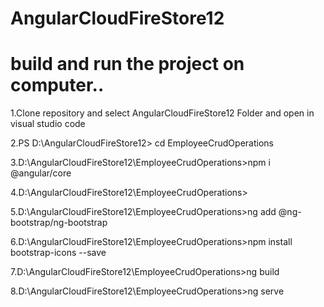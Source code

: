 # AngularCloudFireStore12

# build and run the project on  computer..

1.Clone repository and select AngularCloudFireStore12 Folder and open in visual studio code

2.PS D:\AngularCloudFireStore12> cd EmployeeCrudOperations  

3.D:\AngularCloudFireStore12\EmployeeCrudOperations>npm i @angular/core

4.D:\AngularCloudFireStore12\EmployeeCrudOperations>

5.D:\AngularCloudFireStore12\EmployeeCrudOperations>ng add @ng-bootstrap/ng-bootstrap

6.D:\AngularCloudFireStore12\EmployeeCrudOperations>npm install bootstrap-icons --save

7.D:\AngularCloudFireStore12\EmployeeCrudOperations>ng build

8.D:\AngularCloudFireStore12\EmployeeCrudOperations>ng serve

